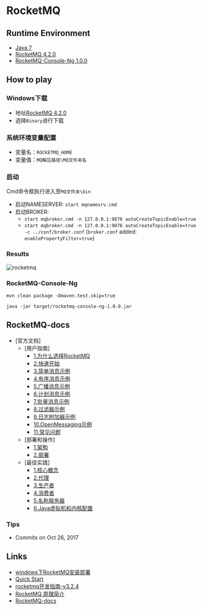 # RocketMQ

## Runtime Environment
- [Java 7](http://www.oracle.com/technetwork/java/javase/downloads/jdk7-downloads-1880260.html)
- [RocketMQ 4.2.0](http://rocketmq.apache.org/release_notes/release-notes-4.2.0/)
- [RocketMQ-Console-Ng 1.0.0](https://github.com/apache/rocketmq-externals)

## How to play

### Windows下载
- 地址[RocketMQ 4.2.0](http://rocketmq.apache.org/release_notes/release-notes-4.2.0/)
- 选择`Binary`进行下载

### 系统环境变量配置
- 变量名：`ROCKETMQ_HOME`
- 变量值：`MQ解压路径\MQ文件夹名`

### 启动
Cmd命令框执行进入至`MQ文件夹\bin`
- 启动NAMESERVER: `start mqnamesrv.cmd`
- 启动BROKER:
	- `start mqbroker.cmd -n 127.0.0.1:9876 autoCreateTopicEnable=true`
	- `start mqbroker.cmd -n 127.0.0.1:9876 autoCreateTopicEnable=true -c ../conf/broker.conf` (`broker.conf` added: `enablePropertyFilter=true`)

### Results
![rocketmq](http://www.wailian.work/images/2018/06/07/rocketmq-min.png)

### RocketMQ-Console-Ng
```
mvn clean package -Dmaven.test.skip=true

java -jar target/rocketmq-console-ng-1.0.0.jar
```

## RocketMQ-docs
- [官方文档]
	- [用户指南]
		- [1.为什么选择RocketMQ](官方文档/用户指南/1.为什么选择RocketMQ.md)
		- [2.快速开始](官方文档/用户指南/2.快速开始.md)
		- [3.简单消息示例](官方文档/用户指南/3.简单消息示例.md)
		- [4.有序消息示例](官方文档/用户指南/4.有序消息示例.md)
		- [5.广播消息示例](官方文档/用户指南/5.广播消息示例.md)
		- [6.计划消息示例](官方文档/用户指南/6.计划消息示例.md)
		- [7.批量消息示例](官方文档/用户指南/7.批量消息示例.md)
		- [8.过滤器示例](官方文档/用户指南/8.过滤器示例.md)
		- [9.日志附加器示例](官方文档/用户指南/9.日志附加器示例.md)
		- [10.OpenMessaging示例](官方文档/用户指南/10.OpenMessaging示例.md)
		- [11.常见问题](官方文档/用户指南/11.常见问题.md)
	- [部署和操作]
		- [1.架构](官方文档/部署和操作/1.架构.md)
		- [2.部署](官方文档/部署和操作/2.部署.md)
	- [最佳实践]
		- [1.核心概念](官方文档/最佳实践/1.核心概念.md)
		- [2.代理](官方文档/最佳实践/2.代理.md)
		- [3.生产者](官方文档/最佳实践/3.生产者.md)
		- [4.消费者](官方文档/最佳实践/4.消费者.md)
		- [5.名称服务器](官方文档/最佳实践/5.名称服务器.md)
		- [6.Java虚拟机和内核配置](官方文档/最佳实践/6.Java虚拟机和内核配置.md)

### Tips
- Commits on Oct 26, 2017
		
## Links
- [windows下RocketMQ安装部署](https://www.jianshu.com/p/4a275e779afa)
- [Quick Start](https://rocketmq.apache.org/docs/quick-start/)
- [rocketmq开发指南-v3.2.4](http://files.cnblogs.com/files/chenkaiwei/%E9%98%BF%E9%87%8CRocketMQ_%E7%94%A8%E6%88%B7%E6%8C%87%E5%8D%97_V3.2.4_%E6%9C%80%E6%96%B0%E7%89%88%E6%9C%AC.pdf)
- [RocketMQ 原理简介](http://alibaba.github.io/RocketMQ-docs/document/design/RocketMQ_design.pdf)
- [RocketMQ-docs](https://github.com/redzealot2008/RocketMQ-docs)